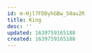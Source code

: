 ```yaml
---
id: m-Hjl7FDDyhGBw_S0au2R
title: King
desc: ''
updated: 1639759165188
created: 1639759165188
---
```


